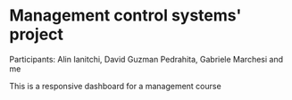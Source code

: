# Management control systems' project

Participants: Alin Ianitchi, David Guzman Pedrahita, Gabriele Marchesi and me

This is a responsive dashboard for a management course
